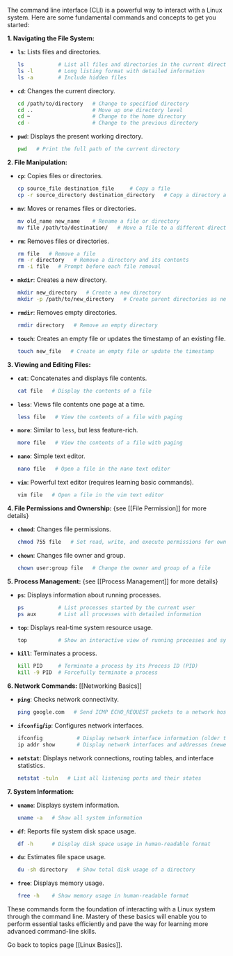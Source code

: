 
The command line interface (CLI) is a powerful way to interact with a Linux system. Here are some fundamental commands and concepts to get you started:

**1. Navigating the File System:**

- **`ls`**: Lists files and directories.
  ```bash
  ls           # List all files and directories in the current directory
  ls -l        # Long listing format with detailed information
  ls -a        # Include hidden files
  ```

- **`cd`**: Changes the current directory.
  ```bash
  cd /path/to/directory   # Change to specified directory
  cd ..                   # Move up one directory level
  cd ~                    # Change to the home directory
  cd -                    # Change to the previous directory
  ```

- **`pwd`**: Displays the present working directory.
  ```bash
  pwd   # Print the full path of the current directory
  ```

**2. File Manipulation:**

- **`cp`**: Copies files or directories.
  ```bash
  cp source_file destination_file     # Copy a file
  cp -r source_directory destination_directory   # Copy a directory and its contents
  ```

- **`mv`**: Moves or renames files or directories.
  ```bash
  mv old_name new_name    # Rename a file or directory
  mv file /path/to/destination/   # Move a file to a different directory
  ```

- **`rm`**: Removes files or directories.
  ```bash
  rm file   # Remove a file
  rm -r directory   # Remove a directory and its contents
  rm -i file   # Prompt before each file removal
  ```

- **`mkdir`**: Creates a new directory.
  ```bash
  mkdir new_directory   # Create a new directory
  mkdir -p /path/to/new_directory   # Create parent directories as needed
  ```

- **`rmdir`**: Removes empty directories.
  ```bash
  rmdir directory   # Remove an empty directory
  ```

- **`touch`**: Creates an empty file or updates the timestamp of an existing file.
  ```bash
  touch new_file   # Create an empty file or update the timestamp
  ```

**3. Viewing and Editing Files:**

- **`cat`**: Concatenates and displays file contents.
  ```bash
  cat file   # Display the contents of a file
  ```

- **`less`**: Views file contents one page at a time.
  ```bash
  less file   # View the contents of a file with paging
  ```

- **`more`**: Similar to `less`, but less feature-rich.
  ```bash
  more file   # View the contents of a file with paging
  ```

- **`nano`**: Simple text editor.
  ```bash
  nano file   # Open a file in the nano text editor
  ```

- **`vim`**: Powerful text editor (requires learning basic commands).
  ```bash
  vim file   # Open a file in the vim text editor
  ```

**4. File Permissions and Ownership:** {see [[File Permission]] for more details}

- **`chmod`**: Changes file permissions.
  ```bash
  chmod 755 file   # Set read, write, and execute permissions for owner, and read and execute for group and others
  ```

- **`chown`**: Changes file owner and group.
  ```bash
  chown user:group file   # Change the owner and group of a file
  ```

**5. Process Management:** {see [[Process Management]] for more details}

- **`ps`**: Displays information about running processes.
  ```bash
  ps           # List processes started by the current user
  ps aux       # List all processes with detailed information
  ```

- **`top`**: Displays real-time system resource usage.
  ```bash
  top          # Show an interactive view of running processes and system usage
  ```

- **`kill`**: Terminates a process.
  ```bash
  kill PID     # Terminate a process by its Process ID (PID)
  kill -9 PID  # Forcefully terminate a process
  ```

**6. Network Commands:** [[Networking Basics]]

- **`ping`**: Checks network connectivity.
  ```bash
  ping google.com   # Send ICMP ECHO_REQUEST packets to a network host
  ```

- **`ifconfig`/`ip`**: Configures network interfaces.
  ```bash
  ifconfig           # Display network interface information (older tool)
  ip addr show       # Display network interfaces and addresses (newer tool)
  ```

- **`netstat`**: Displays network connections, routing tables, and interface statistics.
  ```bash
  netstat -tuln   # List all listening ports and their states
  ```

**7. System Information:**

- **`uname`**: Displays system information.
  ```bash
  uname -a   # Show all system information
  ```

- **`df`**: Reports file system disk space usage.
  ```bash
  df -h      # Display disk space usage in human-readable format
  ```

- **`du`**: Estimates file space usage.
  ```bash
  du -sh directory   # Show total disk usage of a directory
  ```

- **`free`**: Displays memory usage.
  ```bash
  free -h    # Show memory usage in human-readable format
  ```

These commands form the foundation of interacting with a Linux system through the command line. Mastery of these basics will enable you to perform essential tasks efficiently and pave the way for learning more advanced command-line skills.

Go back to topics page [[Linux Basics]].